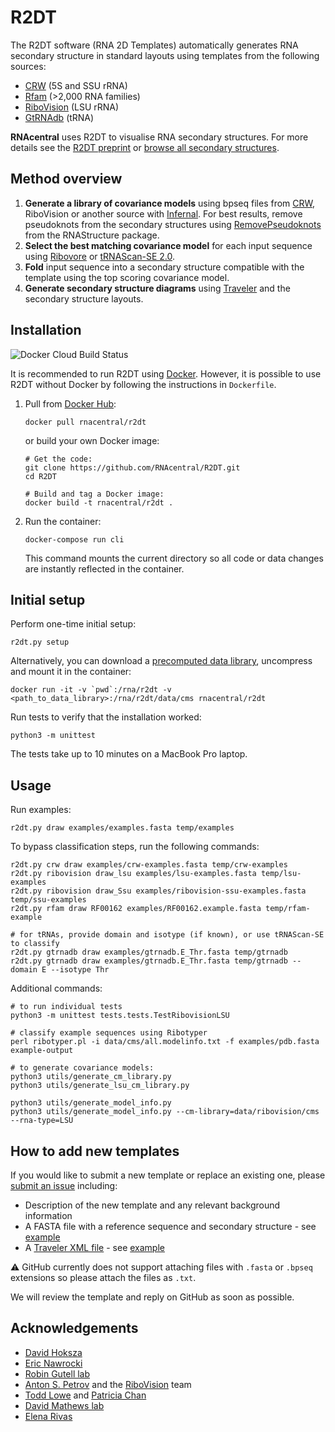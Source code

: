 
# R2DT

The R2DT software (RNA 2D Templates) automatically generates RNA secondary structure in standard layouts using templates from the following sources:

 - [CRW](http://www.rna.ccbb.utexas.edu) (5S and SSU rRNA)
 - [Rfam](https://rfam.org) (>2,000 RNA families)
 - [RiboVision](http://apollo.chemistry.gatech.edu/RiboVision/#) (LSU rRNA)
 - [GtRNAdb](http://gtrnadb.ucsc.edu) (tRNA)

**RNAcentral** uses R2DT to visualise RNA secondary structures. For more details see the [R2DT preprint](https://www.biorxiv.org/content/10.1101/2020.09.10.290924v1) or [browse all secondary  structures](https://rnacentral.org/search?q=has_secondary_structure:%22True%22).

## Method overview

1. **Generate a library of covariance models** using bpseq files from [CRW](http://www.rna.icmb.utexas.edu/DAT/3C/Structure/index.php), RiboVision or another source with [Infernal](http://eddylab.org/infernal/). For best results, remove pseudoknots from the secondary structures using [RemovePseudoknots](https://rna.urmc.rochester.edu/Text/RemovePseudoknots.html) from the RNAStructure package.
1. **Select the best matching covariance model** for each input sequence
using [Ribovore](https://github.com/nawrockie/ribovore) or [tRNAScan-SE 2.0](http://lowelab.ucsc.edu/tRNAscan-SE/).
1. **Fold** input sequence into a secondary structure compatible with the template
using the top scoring covariance model.
1. **Generate secondary structure diagrams** using [Traveler](https://github.com/davidhoksza/traveler) and the secondary structure layouts.

## Installation

![Docker Cloud Build Status](https://img.shields.io/docker/cloud/build/rnacentral/r2dt)

It is recommended to run R2DT using [Docker](https://www.docker.com/products/docker-desktop). However, it is possible to use R2DT without Docker by following the instructions in `Dockerfile`.

1. Pull from [Docker Hub](https://hub.docker.com/r/rnacentral/r2dt):

    ```
    docker pull rnacentral/r2dt
    ```

    or build your own Docker image:

    ```
    # Get the code:
    git clone https://github.com/RNAcentral/R2DT.git
    cd R2DT

    # Build and tag a Docker image:
    docker build -t rnacentral/r2dt .
    ```

2. Run the container:

    ```
    docker-compose run cli
    ```

    This command mounts the current directory so all code or data changes are instantly reflected in the container.

## Initial setup

Perform one-time initial setup:

```
r2dt.py setup
```

Alternatively, you can download a [precomputed data library](https://www.dropbox.com/s/q5l0s1nj5h4y6e4/cms.tar.gz?dl=0), uncompress and mount it in the container:

```
docker run -it -v `pwd`:/rna/r2dt -v <path_to_data_library>:/rna/r2dt/data/cms rnacentral/r2dt
```

Run tests to verify that the installation worked:
```
python3 -m unittest
```

The tests take up to 10 minutes on a MacBook Pro laptop.

## Usage

Run examples:

```
r2dt.py draw examples/examples.fasta temp/examples
```

To bypass classification steps, run the following commands:
```
r2dt.py crw draw examples/crw-examples.fasta temp/crw-examples
r2dt.py ribovision draw_lsu examples/lsu-examples.fasta temp/lsu-examples
r2dt.py ribovision draw_Ssu examples/ribovision-ssu-examples.fasta temp/ssu-examples
r2dt.py rfam draw RF00162 examples/RF00162.example.fasta temp/rfam-example

# for tRNAs, provide domain and isotype (if known), or use tRNAScan-SE to classify
r2dt.py gtrnadb draw examples/gtrnadb.E_Thr.fasta temp/gtrnadb
r2dt.py gtrnadb draw examples/gtrnadb.E_Thr.fasta temp/gtrnadb --domain E --isotype Thr
```

Additional commands:

```
# to run individual tests
python3 -m unittest tests.tests.TestRibovisionLSU

# classify example sequences using Ribotyper
perl ribotyper.pl -i data/cms/all.modelinfo.txt -f examples/pdb.fasta example-output

# to generate covariance models:
python3 utils/generate_cm_library.py
python3 utils/generate_lsu_cm_library.py

python3 utils/generate_model_info.py
python3 utils/generate_model_info.py --cm-library=data/ribovision/cms --rna-type=LSU
```

## How to add new templates

If you would like to submit a new template or replace an existing one, please [submit an issue](https://github.com/RNAcentral/R2DT/issues/new) including:

- Description of the new template and any relevant background information
- A FASTA file with a reference sequence and secondary structure - see [example](./data/rfam/RF00002/RF00002-traveler.fasta)
- A [Traveler XML file](https://github.com/davidhoksza/traveler#traveler-intermediate-format) - see [example](./data/rfam/RF00002/traveler-template.xml)

:warning: GitHub currently does not support attaching files with `.fasta` or `.bpseq` extensions so please attach the files as `.txt`.

We will review the template and reply on GitHub as soon as possible.

## Acknowledgements

- [David Hoksza](https://github.com/davidhoksza)
- [Eric Nawrocki](https://github.com/nawrockie)
- [Robin Gutell lab](http://www.rna.ccbb.utexas.edu)
- [Anton S. Petrov](https://cool.gatech.edu/people/petrov-anton) and the [RiboVision](http://apollo.chemistry.gatech.edu/RiboVision/#) team
- [Todd Lowe](https://users.soe.ucsc.edu/~lowe/) and [Patricia Chan](https://www.soe.ucsc.edu/people/pchan)
- [David Mathews lab](http://rna.urmc.rochester.edu/RNAstructure.html)
- [Elena Rivas](https://twitter.com/RivasElenaRivas)

